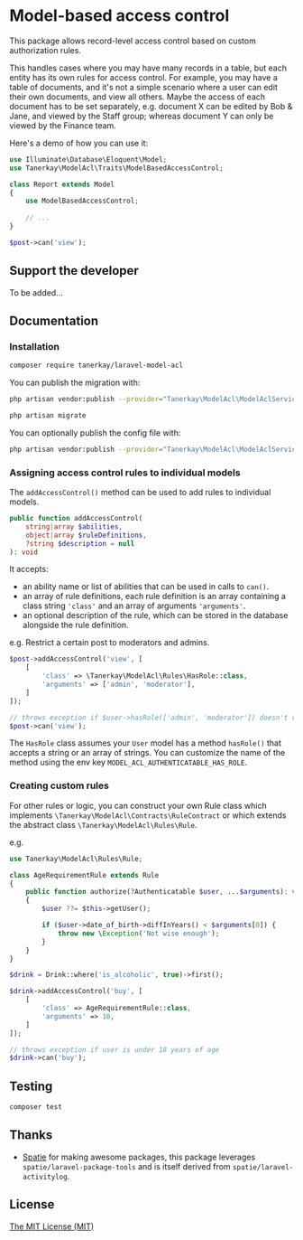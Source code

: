 # Model-based access control

This package allows record-level access control based on custom authorization rules.

This handles cases where you may have many records in a table, but each entity has its own rules for access control. For example, you may have a table of documents, and it's not a simple scenario where a user can edit their own documents, and view all others. Maybe the access of each document has to be set separately, e.g. document X can be edited by Bob & Jane, and viewed by the Staff group; whereas document Y can only be viewed by the Finance team.

Here's a demo of how you can use it:

```php
use Illuminate\Database\Eloquent\Model;
use Tanerkay\ModelAcl\Traits\ModelBasedAccessControl;

class Report extends Model
{
    use ModelBasedAccessControl;
    
    // ...
}

$post->can('view');
```

## Support the developer

To be added...

## Documentation

### Installation

``` bash
composer require tanerkay/laravel-model-acl
```

You can publish the migration with:
```bash
php artisan vendor:publish --provider="Tanerkay\ModelAcl\ModelAclServiceProvider" --tag="model-acl-migrations"
```

```bash
php artisan migrate
```

You can optionally publish the config file with:
```bash
php artisan vendor:publish --provider="Tanerkay\ModelAcl\ModelAclServiceProvider" --tag="model-acl-config"
```

### Assigning access control rules to individual models

The `addAccessControl()` method can be used to add rules to individual models.

```php
public function addAccessControl(
    string|array $abilities, 
    object|array $ruleDefinitions, 
    ?string $description = null
): void
```

It accepts:
- an ability name or list of abilities that can be used in calls to `can()`.
- an array of rule definitions, each rule definition is an array containing a class string `'class'` and an array of arguments `'arguments'`.
- an optional description of the rule, which can be stored in the database alongside the rule definition.

e.g. Restrict a certain post to moderators and admins.

```php
$post->addAccessControl('view', [
    [
        'class' => \Tanerkay\ModelAcl\Rules\HasRole::class,
        'arguments' => ['admin', 'moderator'],
    ]
]);

// throws exception if $user->hasRole(['admin', 'moderator']) doesn't return true
$post->can('view');
```

The `HasRole` class assumes your `User` model has a method `hasRole()` that accepts a string or an array of strings. You can customize the name of the method using the env key `MODEL_ACL_AUTHENTICATABLE_HAS_ROLE`.

### Creating custom rules

For other rules or logic, you can construct your own Rule class which implements `\Tanerkay\ModelAcl\Contracts\RuleContract` or which extends the abstract class `\Tanerkay\ModelAcl\Rules\Rule`.

e.g.

```php
use Tanerkay\ModelAcl\Rules\Rule;

class AgeRequirementRule extends Rule
{
    public function authorize(?Authenticatable $user, ...$arguments): void
    {
        $user ??= $this->getUser();

        if ($user->date_of_birth->diffInYears() < $arguments[0]) {
            throw new \Exception('Not wise enough');
        }
    }
}
```

```php
$drink = Drink::where('is_alcoholic', true)->first();

$drink->addAccessControl('buy', [
    [
        'class' => AgeRequirementRule::class,
        'arguments' => 18,
    ]
]);

// throws exception if user is under 18 years of age
$drink->can('buy');
```

## Testing

``` bash
composer test
```

## Thanks

- [Spatie](https://spatie.be) for making awesome packages, this package leverages `spatie/laravel-package-tools` and is itself derived from `spatie/laravel-activitylog`.

## License

[The MIT License (MIT)](https://mit-license.org/)
